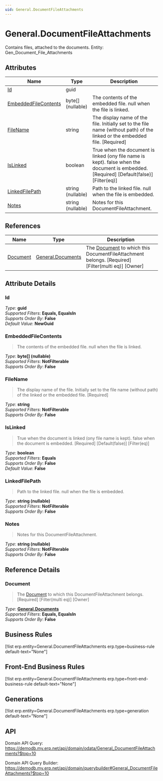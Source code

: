 ```yaml
---
uid: General.DocumentFileAttachments
---
```

# General.DocumentFileAttachments

Contains files, attached to the documents. Entity: Gen_Document_File_Attachments

## Attributes

| Name | Type | Description |
| ---- | ---- | --- |
| [Id](General.DocumentFileAttachments.md#Id) | guid |  
| [EmbeddedFileContents](General.DocumentFileAttachments.md#EmbeddedFileContents) | byte[] (nullable) | The contents of the embedded file. null when the file is linked. 
| [FileName](General.DocumentFileAttachments.md#FileName) | string | The display name of the file. Initially set to the file name (without path) of the linked or the embedded file. [Required] 
| [IsLinked](General.DocumentFileAttachments.md#IsLinked) | boolean | True when the document is linked (ony file name is kept). false when the document is embedded. [Required] [Default(false)] [Filter(eq)] 
| [LinkedFilePath](General.DocumentFileAttachments.md#LinkedFilePath) | string (nullable) | Path to the linked file. null when the file is embedded. 
| [Notes](General.DocumentFileAttachments.md#Notes) | string (nullable) | Notes for this DocumentFileAttachment. 

## References

| Name | Type | Description |
| ---- | ---- | --- |
| [Document](General.DocumentFileAttachments.md#Document) | [General.Documents](General.Documents.md) | The [Document](General.DocumentFileAttachments.md#Document) to which this DocumentFileAttachment belongs. [Required] [Filter(multi eq)] [Owner] |


## Attribute Details

### Id

_Type_: **guid**  
_Supported Filters_: **Equals, EqualsIn**  
_Supports Order By_: **False**  
_Default Value_: **NewGuid**  

### EmbeddedFileContents

> The contents of the embedded file. null when the file is linked.

_Type_: **byte[] (nullable)**  
_Supported Filters_: **NotFilterable**  
_Supports Order By_: **False**  

### FileName

> The display name of the file. Initially set to the file name (without path) of the linked or the embedded file. [Required]

_Type_: **string**  
_Supported Filters_: **NotFilterable**  
_Supports Order By_: **False**  

### IsLinked

> True when the document is linked (ony file name is kept). false when the document is embedded. [Required] [Default(false)] [Filter(eq)]

_Type_: **boolean**  
_Supported Filters_: **Equals**  
_Supports Order By_: **False**  
_Default Value_: **False**  

### LinkedFilePath

> Path to the linked file. null when the file is embedded.

_Type_: **string (nullable)**  
_Supported Filters_: **NotFilterable**  
_Supports Order By_: **False**  

### Notes

> Notes for this DocumentFileAttachment.

_Type_: **string (nullable)**  
_Supported Filters_: **NotFilterable**  
_Supports Order By_: **False**  


## Reference Details

### Document

> The [Document](General.DocumentFileAttachments.md#Document) to which this DocumentFileAttachment belongs. [Required] [Filter(multi eq)] [Owner]

_Type_: **[General.Documents](General.Documents.md)**  
_Supported Filters_: **Equals, EqualsIn**  
_Supports Order By_: **False**  



## Business Rules

[!list erp.entity=General.DocumentFileAttachments erp.type=business-rule default-text="None"]

## Front-End Business Rules

[!list erp.entity=General.DocumentFileAttachments erp.type=front-end-business-rule default-text="None"]

## Generations

[!list erp.entity=General.DocumentFileAttachments erp.type=generation default-text="None"]

## API

Domain API Query:
<https://demodb.my.erp.net/api/domain/odata/General_DocumentFileAttachments?$top=10>

Domain API Query Builder:
<https://demodb.my.erp.net/api/domain/querybuilder#General_DocumentFileAttachments?$top=10>

